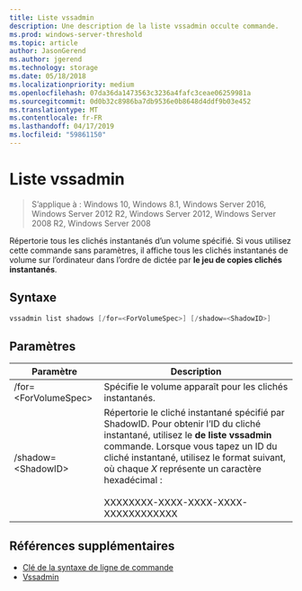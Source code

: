 ```yaml
---
title: Liste vssadmin
description: Une description de la liste vssadmin occulte commande.
ms.prod: windows-server-threshold
ms.topic: article
author: JasonGerend
ms.author: jgerend
ms.technology: storage
ms.date: 05/18/2018
ms.localizationpriority: medium
ms.openlocfilehash: 07da36da1473563c3236a4fafc3ceae06259981a
ms.sourcegitcommit: 0d0b32c8986ba7db9536e0b8648d4ddf9b03e452
ms.translationtype: MT
ms.contentlocale: fr-FR
ms.lasthandoff: 04/17/2019
ms.locfileid: "59861150"
---
```

# <a name="vssadmin-list-shadows"></a>Liste vssadmin

>S’applique à : Windows 10, Windows 8.1, Windows Server 2016, Windows Server 2012 R2, Windows Server 2012, Windows Server 2008 R2, Windows Server 2008

Répertorie tous les clichés instantanés d’un volume spécifié. Si vous utilisez cette commande sans paramètres, il affiche tous les clichés instantanés de volume sur l’ordinateur dans l’ordre de dictée par **le jeu de copies clichés instantanés**.

## <a name="syntax"></a>Syntaxe

```PowerShell
vssadmin list shadows [/for=<ForVolumeSpec>] [/shadow=<ShadowID>]
```

## <a name="parameters"></a>Paramètres

|Paramètre|Description|
|---|---|
|/for=\<ForVolumeSpec>|Spécifie le volume apparaît pour les clichés instantanés.|
|/shadow=\<ShadowID>|Répertorie le cliché instantané spécifié par ShadowID. Pour obtenir l’ID du cliché instantané, utilisez le **de liste vssadmin** commande. Lorsque vous tapez un ID du cliché instantané, utilisez le format suivant, où chaque *X* représente un caractère hexadécimal :<br><br>XXXXXXXX-XXXX-XXXX-XXXX-XXXXXXXXXXXX|

## <a name="additional-references"></a>Références supplémentaires

* [Clé de la syntaxe de ligne de commande](https://docs.microsoft.com/previous-versions/windows/it-pro/windows-server-2012-r2-and-2012/cc771080(v%3dws.11))
* [Vssadmin](vssadmin.md)